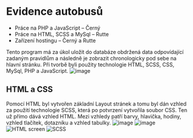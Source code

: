 # Evidence autobusů
- Práce na PHP a JavaScript – Černý
- Práce na HTML, SCSS a MySql – Rutte
- Zařízení hostingu – Černý a Rutte

Tento program má za úkol uložit do databáze obdržená data odpovídající zadaným pravidlům a následně je zobrazit chronologicky pod sebe na hlavní stránku. Při tvorbě byli použity technologie HTML, SCSS, CSS, MySql, PHP a JavaScript.
![image](https://user-images.githubusercontent.com/74651859/163685290-51364d81-439d-4631-9078-c89209d1a3a1.png)



## HTML a CSS

Pomocí HTML byl vytvořen základní Layout stránek a tomu byl dán vzhled za použití technologie SCSS, která po potvrzení vytvořila soubor CSS. Ten už přímo dává vzhled HTML. Mezi vzhledy patří barvy, hlavička, hodiny, vzhled tlačítek, dotazníku a vzhled tabulky.
![image](https://user-images.githubusercontent.com/74651859/163685291-62b4ebb4-b4d8-4e49-a814-b0eb1fdf5326.png)
![image](https://user-images.githubusercontent.com/74651859/163685315-1301b7d1-3900-4deb-8244-0747449b79e8.png)
![HTML screen](https://user-images.githubusercontent.com/74651859/163685318-30886eb3-2be4-4db2-ac1e-75486588b344.png)
![SCSS](https://user-images.githubusercontent.com/74651859/163685322-6d02c4c1-eef6-48e8-9f47-e3447bd2d275.png)

